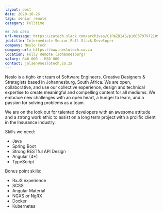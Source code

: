```yaml
---
layout: post
date: 2020-10-26
tags: senior remote
category: Fulltime

## Job data
url-message: https://zatech.slack.com/archives/C1RAZB24S/p1603797972109200
jobtitle: Intermediate-Senior Full Stack Developer
company: Neslo Tech
company-url: https://www.neslotech.co.za
location: Fully Remote (Johannesburg)
salary: R40 000 - R80 000
contact: jolsen@neslotech.co.za
---
```

Neslo is a tight-knit team of Software Engineers, Creative Designers & Strategists based in Johannesburg, South Africa. We are open, collaborative, and use our collective experience, design and technical expertise to create meaningful and compelling content for all mediums. We embrace new challenges with an open heart, a hunger to learn, and a passion for solving problems as a team.

We are on the look out for talented developers with an awesome attitude and a strong work ethic to assist on a long term project with a prolific client in the Insurance industry.

Skills we need:

- Java
- Spring Boot
- Strong RESTful API Design
- Angular (4+)
- TypeScript

Bonus point skills:

- RxJS experience
- SCSS
- Angular Material
- NGXS or NgRX
- Docker
- Kubernetes
